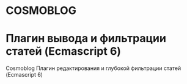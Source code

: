 # COSMOBLOG
# Плагин вывода и фильтрации статей (Ecmascript 6)
Cosmoblog
Плагин редактирования и глубокой фильтрации статей (Ecmascript 6)
